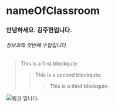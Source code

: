 # nameOfClassroom

### 안녕하세요. 김주현입니다. 
###### 정보과학 첫번째 수업입니다. 

> This is a first blockqute.
>	> This is a second blockqute.
>	>	> This is a third blockqute.
>	



![링크 입니다.](https://i.ytimg.com/vi/toB5pJoe4Oo/maxresdefault.jpg)
